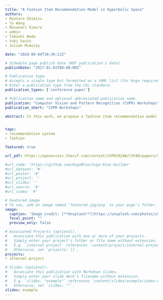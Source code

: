 ```yaml
---
title: "A Fashion Item Recommendation Model in Hyperbolic Space"
authors:
- Ryotaro Shimizu
- Yu Wang
- Masanari Kimura
- admin
- Takashi Wada
- Yuki Saito
- Julian McAuley

date: "2024-09-04T10:30:11Z"

# Schedule page publish date (NOT publication's date).
publishDate: "2017-01-01T00:00:00Z"

# Publication type.
# Accepts a single type but formatted as a YAML list (for Hugo requirements).
# Enter a publication type from the CSL standard.
publication_types: ['conference paper']

# Publication name and optional abbreviated publication name.
publication: "Computer Vision and Pattern Recognition (CVPR) Workshops"
publication_short: "CVPR Workshops"

abstract: In this work, we propose a fashion item recommendation model that incorporates hyperbolic geometry into user and item representations. Using hyperbolic space, our model aims to capture implicit hierarchies among items based on their visual data and users’ purchase history. During training, we apply a multi-task learning framework that considers both hyperbolic and Euclidean distances in the loss function. Our experiments on three data sets show that our model performs better than previous models trained in Euclidean space only, confirming the effectiveness of our model. Our ablation studies show that multi-task learning plays a key role, and removing the Euclidean loss substantially deteriorates the model performance.


tags:
- recommendation system
- fashion

featured: true

url_pdf: https://openaccess.thecvf.com/content/CVPR2024W/CVFAD/papers/Shimizu_A_Fashion_Item_Recommendation_Model_in_Hyperbolic_Space_CVPRW_2024_paper.pdf

#url_code: 'https://github.com/HugoBlox/hugo-blox-builder'
#url_dataset: '#'
#url_poster: '#'
#url_project: ''
#url_slides: ''
#url_source: '#'
#url_video: '#'

# Featured image
# To use, add an image named `featured.jpg/png` to your page's folder. 
image:
  caption: 'Image credit: [**Unsplash**](https://unsplash.com/photos/s9CC2SKySJM)'
  focal_point: ""
  preview_only: false

# Associated Projects (optional).
#   Associate this publication with one or more of your projects.
#   Simply enter your project's folder or file name without extension.
#   E.g. `internal-project` references `content/project/internal-project/index.md`.
#   Otherwise, set `projects: []`.
projects:
- internal-project

# Slides (optional).
#   Associate this publication with Markdown slides.
#   Simply enter your slide deck's filename without extension.
#   E.g. `slides: "example"` references `content/slides/example/index.md`.
#   Otherwise, set `slides: ""`.
slides: example
---
```

